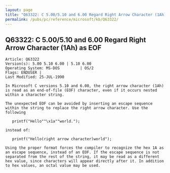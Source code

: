 ```yaml
---
layout: page
title: "Q63322: C 5.00/5.10 and 6.00 Regard Right Arrow Character (1Ah) as EOF"
permalink: /pubs/pc/reference/microsoft/kb/Q63322/
---
```


## Q63322: C 5.00/5.10 and 6.00 Regard Right Arrow Character (1Ah) as EOF

	Article: Q63322
	Version(s): 5.00 5.10 6.00 | 5.10 6.00
	Operating System: MS-DOS         | OS/2
	Flags: ENDUSER |
	Last Modified: 25-JUL-1990
	
	In Microsoft C versions 5.10 and 6.00, the right arrow character (1Ah)
	is read as an end-of-file (EOF) character, even if it occurs nested
	within a character string.
	
	The unexpected EOF can be avoided by inserting an escape sequence
	within the string to replace the right arrow character. Use the
	following
	
	   printf("Hello""\x1a""world.");
	
	instead of:
	
	   printf("Hello(right arrow character)world");
	
	Using the proper format forces the compiler to recognize the hex 1A as
	an escape sequence, instead of an EOF. If the escape sequence is not
	separated from the rest of the string, it may be read as a different
	hex value, since characters will appear directly after it. In addition
	to hex values, an octal value may be used.
